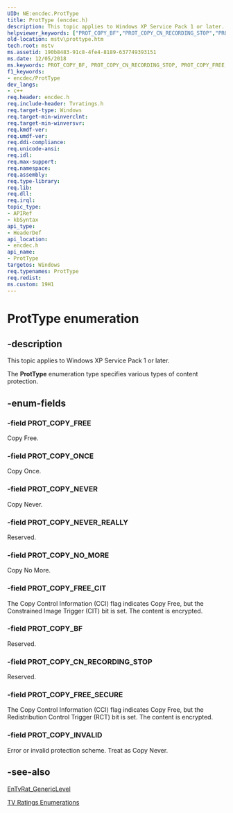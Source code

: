 ```yaml
---
UID: NE:encdec.ProtType
title: ProtType (encdec.h)
description: This topic applies to Windows XP Service Pack 1 or later.
helpviewer_keywords: ["PROT_COPY_BF","PROT_COPY_CN_RECORDING_STOP","PROT_COPY_FREE","PROT_COPY_FREE_CIT","PROT_COPY_FREE_SECURE","PROT_COPY_INVALID","PROT_COPY_NEVER","PROT_COPY_NEVER_REALLY","PROT_COPY_NO_MORE","PROT_COPY_ONCE","ProtType","ProtType enumeration [Microsoft TV Technologies]","encdec/PROT_COPY_BF","encdec/PROT_COPY_CN_RECORDING_STOP","encdec/PROT_COPY_FREE","encdec/PROT_COPY_FREE_CIT","encdec/PROT_COPY_FREE_SECURE","encdec/PROT_COPY_INVALID","encdec/PROT_COPY_NEVER","encdec/PROT_COPY_NEVER_REALLY","encdec/PROT_COPY_NO_MORE","encdec/PROT_COPY_ONCE","encdec/ProtType","mstv.prottype"]
old-location: mstv\prottype.htm
tech.root: mstv
ms.assetid: 190b8483-91c8-4fe4-8189-637749393151
ms.date: 12/05/2018
ms.keywords: PROT_COPY_BF, PROT_COPY_CN_RECORDING_STOP, PROT_COPY_FREE, PROT_COPY_FREE_CIT, PROT_COPY_FREE_SECURE, PROT_COPY_INVALID, PROT_COPY_NEVER, PROT_COPY_NEVER_REALLY, PROT_COPY_NO_MORE, PROT_COPY_ONCE, ProtType, ProtType enumeration [Microsoft TV Technologies], encdec/PROT_COPY_BF, encdec/PROT_COPY_CN_RECORDING_STOP, encdec/PROT_COPY_FREE, encdec/PROT_COPY_FREE_CIT, encdec/PROT_COPY_FREE_SECURE, encdec/PROT_COPY_INVALID, encdec/PROT_COPY_NEVER, encdec/PROT_COPY_NEVER_REALLY, encdec/PROT_COPY_NO_MORE, encdec/PROT_COPY_ONCE, encdec/ProtType, mstv.prottype
f1_keywords:
- encdec/ProtType
dev_langs:
- c++
req.header: encdec.h
req.include-header: Tvratings.h
req.target-type: Windows
req.target-min-winverclnt: 
req.target-min-winversvr: 
req.kmdf-ver: 
req.umdf-ver: 
req.ddi-compliance: 
req.unicode-ansi: 
req.idl: 
req.max-support: 
req.namespace: 
req.assembly: 
req.type-library: 
req.lib: 
req.dll: 
req.irql: 
topic_type:
- APIRef
- kbSyntax
api_type:
- HeaderDef
api_location:
- encdec.h
api_name:
- ProtType
targetos: Windows
req.typenames: ProtType
req.redist: 
ms.custom: 19H1
---
```


# ProtType enumeration


## -description



This topic applies to Windows XP Service Pack 1 or later.
        



The <b>ProtType</b> enumeration type specifies various types of content protection.


## -enum-fields




### -field PROT_COPY_FREE

Copy Free.


### -field PROT_COPY_ONCE

Copy Once.


### -field PROT_COPY_NEVER

Copy Never.


### -field PROT_COPY_NEVER_REALLY

Reserved.


### -field PROT_COPY_NO_MORE

Copy No More.


### -field PROT_COPY_FREE_CIT

The Copy Control Information (CCI) flag indicates Copy Free, but the Constrained Image Trigger (CIT) bit is set. The content is encrypted.


### -field PROT_COPY_BF

Reserved.


### -field PROT_COPY_CN_RECORDING_STOP

Reserved.


### -field PROT_COPY_FREE_SECURE

The Copy Control Information (CCI) flag indicates Copy Free, but the Redistribution Control Trigger (RCT) bit is set. The content is encrypted.


### -field PROT_COPY_INVALID

Error or invalid protection scheme. Treat as Copy Never.


## -see-also




<a href="https://docs.microsoft.com/previous-versions/windows/desktop/api/tvratings/ne-tvratings-entvrat_genericlevel">EnTvRat_GenericLevel</a>



<a href="https://docs.microsoft.com/previous-versions/windows/desktop/mstv/tv-ratings-enumerations">TV Ratings Enumerations</a>
 

 

